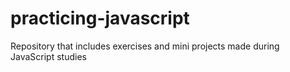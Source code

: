 # practicing-javascript
Repository that includes exercises and mini projects made during JavaScript studies

